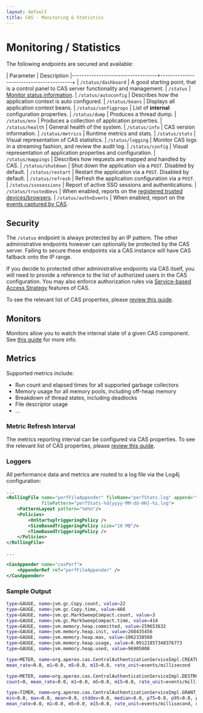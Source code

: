 ```yaml
---
layout: default
title: CAS - Monitoring & Statistics
---
```


# Monitoring / Statistics

The following endpoints are secured and available:

| Parameter                         | Description
|-----------------------------------+-----------------------------------------+
| `/status/dashboard`               | A good starting point, that is a control panel to CAS server functionality and management.
| `/status`                         | [Monitor status information](Configuring-Monitoring.html).
| `/status/autoconfig`              | Describes how the application context is auto configured.
| `/status/beans`                   | Displays all application context beans.
| `/status/configprops`             | List of **internal** configuration properties.
| `/status/dump`                    | Produces a thread dump.
| `/status/env`                     | Produces a collection of application properties.
| `/status/health`                  | General health of the system.
| `/status/info`                    | CAS version information.
| `/status/metrics`                 | Runtime metrics and stats.
| `/status/stats`                   | Visual representation of CAS statistics.
| `/status/logging`                 | Monitor CAS logs in a streaming fashion, and review the audit log.
| `/status/config`                  | Visual representation of application properties and configuration.
| `/status/mappings`                | Describes how requests are mapped and handled by CAS.
| `/status/shutdown`                | Shut down the application via a `POST`. Disabled by default.
| `/status/restart`                 | Restart the application via a `POST`. Disabled by default.
| `/status/refresh`                 | Refresh the application configuration via a `POST`.
| `/status/ssosessions`             | Report of active SSO sessions and authentications.
| `/status/trustedDevs`             | When enabled, reports on the [registered trusted devices/browsers](Multifactor-TrustedDevice-Authentication.html).
| `/status/authnEvents`             | When enabled, report on the [events captured by CAS](Configuring-Authentication-Events.html).

## Security

The `/status` endpoint is always protected by an IP pattern. The other administrative 
endpoints however can optionally be protected by the CAS server.
Failing to secure these endpoints via a CAS instance will have CAS fallback onto the IP range.

If you decide to protected other administrative endpoints via CAS itself, you will need to provide
a reference to the list of authorized users in the CAS configuration. You may also enforce authorization
rules via [Service-based Access Strategy](Configuring-Service-Access-Strategy.html) features of CAS.

To see the relevant list of CAS properties, please [review this guide](Configuration-Properties.html).

## Monitors

Monitors allow you to watch the internal state of a given CAS component. 
See [this guide](Configuring-Monitoring.html) for more info. 

## Metrics

Supported metrics include:

- Run count and elapsed times for all supported garbage collectors
- Memory usage for all memory pools, including off-heap memory
- Breakdown of thread states, including deadlocks
- File descriptor usage
- ...

### Metric Refresh Interval

The metrics reporting interval can be configured via CAS properties.
To see the relevant list of CAS properties, please [review this guide](Configuration-Properties.html).

### Loggers

All performance data and metrics are routed to a log file via the Log4j configuration:

```xml
...
<RollingFile name="perfFileAppender" fileName="perfStats.log" append="true"
             filePattern="perfStats-%d{yyyy-MM-dd-HH}-%i.log">
    <PatternLayout pattern="%m%n"/>
    <Policies>
        <OnStartupTriggeringPolicy />
        <SizeBasedTriggeringPolicy size="10 MB"/>
        <TimeBasedTriggeringPolicy />
    </Policies>
</RollingFile>

...

<CasAppender name="casPerf">
    <AppenderRef ref="perfFileAppender" />
</CasAppender>

```


### Sample Output

```bash
type=GAUGE, name=jvm.gc.Copy.count, value=22
type=GAUGE, name=jvm.gc.Copy.time, value=466
type=GAUGE, name=jvm.gc.MarkSweepCompact.count, value=3
type=GAUGE, name=jvm.gc.MarkSweepCompact.time, value=414
type=GAUGE, name=jvm.memory.heap.committed, value=259653632
type=GAUGE, name=jvm.memory.heap.init, value=268435456
type=GAUGE, name=jvm.memory.heap.max, value=1062338560
type=GAUGE, name=jvm.memory.heap.usage, value=0.09121857348376773
type=GAUGE, name=jvm.memory.heap.used, value=96905008

type=METER, name=org.apereo.cas.CentralAuthenticationServiceImpl.CREATE_TICKET_GRANTING_TICKET_METER, count=0, 
mean_rate=0.0, m1=0.0, m5=0.0, m15=0.0, rate_unit=events/millisecond

type=METER, name=org.apereo.cas.CentralAuthenticationServiceImpl.DESTROY_TICKET_GRANTING_TICKET_METER, 
count=0, mean_rate=0.0, m1=0.0, m5=0.0, m15=0.0, rate_unit=events/millisecond

type=TIMER, name=org.apereo.cas.CentralAuthenticationServiceImpl.GRANT_SERVICE_TICKET_TIMER, count=0, 
min=0.0, max=0.0, mean=0.0, stddev=0.0, median=0.0, p75=0.0, p95=0.0, p98=0.0, p99=0.0, p999=0.0, 
mean_rate=0.0, m1=0.0, m5=0.0, m15=0.0, rate_unit=events/millisecond, duration_unit=milliseconds
```
